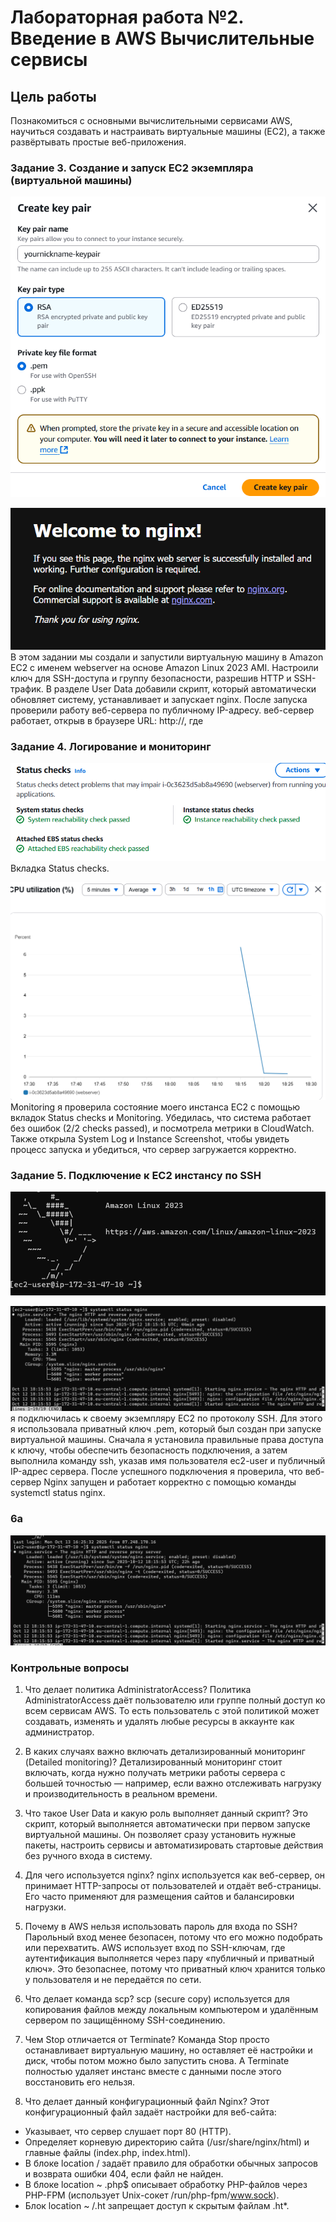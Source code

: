 # Лабораторная работа №2. Введение в AWS Вычислительные сервисы

## Цель работы
Познакомиться с основными вычислительными сервисами AWS, научиться создавать и настраивать виртуальные машины (EC2), а также развёртывать простые веб-приложения.


### Задание 3. Создание и запуск EC2 экземпляра (виртуальной машины)
![alt text](image.png)

![alt text](image-5.png)
В этом задании мы создали и запустили виртуальную машину в Amazon EC2 с именем webserver на основе Amazon Linux 2023 AMI. Настроили ключ для SSH-доступа и группу безопасности, разрешив HTTP и SSH-трафик. В разделе User Data добавили скрипт, который автоматически обновляет систему, устанавливает и запускает nginx. После запуска проверили работу веб-сервера по публичному IP-адресу. веб-сервер работает, открыв в браузере URL: http://<Public-IP>, где <Public-IP>


### Задание 4. Логирование и мониторинг
![alt text](image-1.png)
Вкладка Status checks.

![alt text](image-2.png)
Monitoring
я проверила состояние моего инстанса EC2 с помощью вкладок Status checks и Monitoring. Убедилась, что система работает без ошибок (2/2 checks passed), и посмотрела метрики в CloudWatch. Также открыла System Log и Instance Screenshot, чтобы увидеть процесс запуска и убедиться, что сервер загружается корректно.


### Задание 5. Подключение к EC2 инстансу по SSH
![alt text](image-3.png)

![alt text](image-4.png)
я подключилась к своему экземпляру EC2 по протоколу SSH. Для этого я использовала приватный ключ .pem, который был создан при запуске виртуальной машины. Сначала я установила правильные права доступа к ключу, чтобы обеспечить безопасность подключения, а затем выполнила команду ssh, указав имя пользователя ec2-user и публичный IP-адрес сервера. После успешного подключения я проверила, что веб-сервер Nginx запущен и работает корректно с помощью команды systemctl status nginx.

### 6a

![alt text](image-6.png)

### Контрольные вопросы
1) Что делает политика AdministratorAccess?
Политика AdministratorAccess даёт пользователю или группе полный доступ ко всем сервисам AWS. То есть пользователь с этой политикой может создавать, изменять и удалять любые ресурсы в аккаунте как администратор.

2) В каких случаях важно включать детализированный мониторинг (Detailed monitoring)?
Детализированный мониторинг стоит включать, когда нужно получать метрики работы сервера с большей точностью — например, если важно отслеживать нагрузку и производительность в реальном времени.

3) Что такое User Data и какую роль выполняет данный скрипт?
Это скрипт, который выполняется автоматически при первом запуске виртуальной машины. Он позволяет сразу установить нужные пакеты, настроить сервисы и автоматизировать стартовые действия без ручного входа в систему.

4) Для чего используется nginx?
nginx используется как веб-сервер, он принимает HTTP-запросы от пользователей и отдаёт веб-страницы. Его часто применяют для размещения сайтов и балансировки нагрузки.

5) Почему в AWS нельзя использовать пароль для входа по SSH?
Парольный вход менее безопасен, потому что его можно подобрать или перехватить. AWS использует вход по SSH-ключам, где аутентификация выполняется через пару «публичный и приватный ключ». Это безопаснее, потому что приватный ключ хранится только у пользователя и не передаётся по сети.

6) Что делает команда scp?
scp (secure copy) используется для копирования файлов между локальным компьютером и удалённым сервером по защищённому SSH-соединению.

7) Чем Stop отличается от Terminate?
Команда Stop просто останавливает виртуальную машину, но оставляет её настройки и диск, чтобы потом можно было запустить снова.
А Terminate полностью удаляет инстанс вместе с данными после этого восстановить его нельзя.

8) Что делает данный конфигурационный файл Nginx?
Этот конфигурационный файл задаёт настройки для веб-сайта:
- Указывает, что сервер слушает порт 80 (HTTP).
- Определяет корневую директорию сайта (/usr/share/nginx/html) и главные файлы (index.php, index.html).
- В блоке location / задаёт правило для обработки обычных запросов и возврата ошибки 404, если файл не найден.
- В блоке location ~ \.php$ описывает обработку PHP-файлов через PHP-FPM (использует Unix-сокет /run/php-fpm/www.sock).
- Блок location ~ /\.ht запрещает доступ к скрытым файлам .ht*.